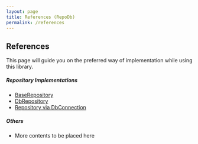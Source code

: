 ```yaml
---
layout: page
title: References (RepoDb)
permalink: /references
---
```


## References

This page will guide you on the preferred way of implementation while using this library.

##### Repository Implementations

- [BaseRepository]()
- [DbRepository]()
- [Repository via DbConnection]()

##### Others

- More contents to be placed here
